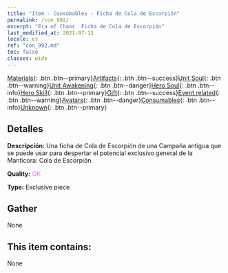 ```yaml
---
title: "Item - Consumables - Ficha de Cola de Escorpión"
permalink: /con_992/
excerpt: "Era of Chaos  Ficha de Cola de Escorpión"
last_modified_at: 2021-07-13
locale: es
ref: "con_992.md"
toc: false
classes: wide
---
```

 [Materials](/ItemsES/){: .btn .btn--primary}[Artifacts](/ItemsES/Artifacts/){: .btn .btn--success}[Unit Soul](/ItemsES/UnitSoul/){: .btn .btn--warning}[Unit Awakening](/ItemsES/UnitAwakening/){: .btn .btn--danger}[Hero Soul](/ItemsES/HeroSoul/){: .btn .btn--info}[Hero Skill](/ItemsES/HeroSkill/){: .btn .btn--primary}[Gift](/ItemsES/Gift/){: .btn .btn--success}[Event related](/ItemsES/Events/){: .btn .btn--warning}[Avatars](/ItemsES/Avatars/){: .btn .btn--danger}[Consumables](/ItemsES/Consumables/){: .btn .btn--info}[Unknown](/ItemsES/Unknown/){: .btn .btn--primary}

## Detalles
 **Descripción:** Una ficha de Cola de Escorpión de una Campaña antigua que se puede usar para despertar el potencial exclusivo general de la Mantícora: Cola de Escorpión.

 **Quality:** <span style="color: #DA70D6">OK</span>

 **Type:** Exclusive piece

## Gather

  None

## This item contains:

  None

